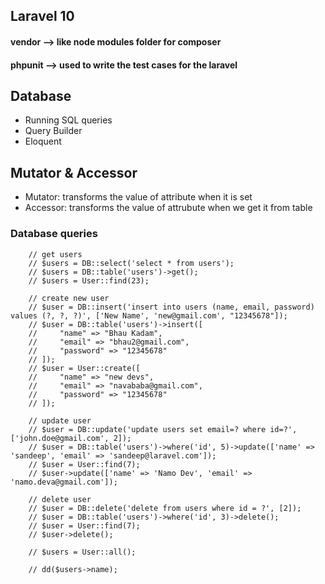 ## Laravel 10

#### vendor --> like node modules folder for composer

#### phpunit --> used to write the test cases for the laravel

## Database

-   Running SQL queries
-   Query Builder
-   Eloquent

## Mutator & Accessor

-   Mutator: transforms the value of attribute when it is set
-   Accessor: transforms the value of attrubute when we get it from table

### Database queries

```
    // get users
    // $users = DB::select('select * from users');
    // $users = DB::table('users')->get();
    // $users = User::find(23);

    // create new user
    // $user = DB::insert('insert into users (name, email, password) values (?, ?, ?)', ['New Name', 'new@gmail.com', "12345678"]);
    // $user = DB::table('users')->insert([
    //     "name" => "Bhau Kadam",
    //     "email" => "bhau2@gmail.com",
    //     "password" => "12345678"
    // ]);
    // $user = User::create([
    //     "name" => "new devs",
    //     "email" => "navababa@gmail.com",
    //     "password" => "12345678"
    // ]);

    // update user
    // $user = DB::update('update users set email=? where id=?', ['john.doe@gmail.com', 2]);
    // $user = DB::table('users')->where('id', 5)->update(['name' => 'sandeep', 'email' => 'sandeep@laravel.com']);
    // $user = User::find(7);
    // $user->update(['name' => 'Namo Dev', 'email' => 'namo.deva@gmail.com']);

    // delete user
    // $user = DB::delete('delete from users where id = ?', [2]);
    // $user = DB::table('users')->where('id', 3)->delete();
    // $user = User::find(7);
    // $user->delete();

    // $users = User::all();

    // dd($users->name);
```
